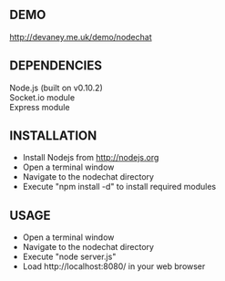 DEMO
--------------

http://devaney.me.uk/demo/nodechat

DEPENDENCIES
--------------

Node.js (built on v0.10.2)  
Socket.io module  
Express module

INSTALLATION
--------------

* Install Nodejs from http://nodejs.org
* Open a terminal window
* Navigate to the nodechat directory
* Execute "npm install -d" to install required modules

USAGE
--------------

* Open a terminal window
* Navigate to the nodechat directory
* Execute "node server.js"
* Load http://localhost:8080/ in your web browser